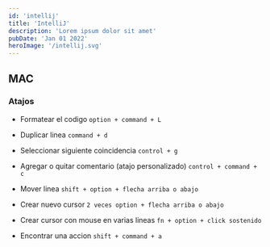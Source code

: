 ```yaml
---
id: 'intellij'
title: 'IntelliJ'
description: 'Lorem ipsum dolor sit amet'
pubDate: 'Jan 01 2022'
heroImage: '/intellij.svg'
---
```


## MAC

### Atajos

- Formatear el codigo `option + command + L`

- Duplicar linea `command + d`

- Seleccionar siguiente coincidencia `control + g`

- Agregar o quitar comentario (atajo personalizado) `control + command + c`

- Mover linea `shift + option + flecha arriba o abajo`

- Crear nuevo cursor `2 veces option + flecha arriba o abajo`

- Crear cursor con mouse en varias lineas `fn + option + click sostenido`

- Encontrar una accion `shift + command + a`
